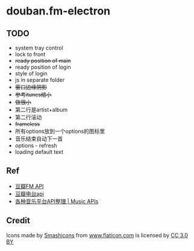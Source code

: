 # douban.fm-electron

## TODO
- system tray control
- lock to front
- ~~ready position of main~~
- ready position of login
- style of login
- js in separate folder
- ~~窗口边缘阴影~~
- ~~参考itunes缩小~~
- ~~做很小~~
- 第二行是artist+album
- 第二行滚动
- ~~frameless~~
- 所有options放到一个options的图标里
- 音乐结束自动下一首
- options - refresh
- loading default text

## Ref
- [豆瓣FM API](https://github.com/zonyitoo/doubanfm-qt/wiki/%E8%B1%86%E7%93%A3FM-API)
- [豆瓣电台api](https://blog.csdn.net/hello2me/article/details/42078317)
- [各种音乐平台API整理 | Music APIs](https://www.fangr.cc/2018/01/22/music-apis-md.html#%E8%B1%86%E7%93%A3FM)

## Credit
<div>Icons made by <a href="https://www.flaticon.com/authors/smashicons" title="Smashicons">Smashicons</a> from <a href="https://www.flaticon.com/"                 title="Flaticon">www.flaticon.com</a> is licensed by <a href="http://creativecommons.org/licenses/by/3.0/"                 title="Creative Commons BY 3.0" target="_blank">CC 3.0 BY</a></div>
